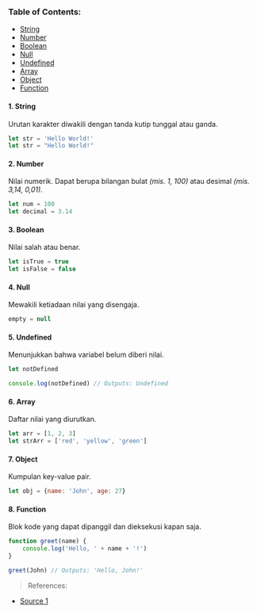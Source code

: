 ### Table of Contents:

- [String](#1-string)
- [Number](#2-number)
- [Boolean](#3-boolean)
- [Null](#4-null)
- [Undefined](#5-undefined)
- [Array](#6-array)
- [Object](#7-object)
- [Function](#8-function)

#### 1. String
Urutan karakter diwakili dengan tanda kutip tunggal atau ganda.

```javascript
let str = 'Hello World!'
let str = "Hello World!"
```

#### 2. Number
Nilai numerik. Dapat berupa bilangan bulat _(mis. 1, 100)_ atau desimal _(mis. 3,14, 0,01)._

```javascript
let num = 100
let decimal = 3.14
```

#### 3. Boolean
Nilai salah atau benar.

```javascript
let isTrue = true
let isFalse = false
```

#### 4. Null
Mewakili ketiadaan nilai yang disengaja.

```javascript
empty = null
```

#### 5. Undefined
Menunjukkan bahwa variabel belum diberi nilai.

```javascript
let notDefined

console.log(notDefined) // Outputs: Undefined
```

#### 6. Array
Daftar nilai yang diurutkan.

```javascript
let arr = [1, 2, 3]
let strArr = ['red', 'yellow', 'green']
```

#### 7. Object
Kumpulan key-value pair.

```javascript
let obj = {name: 'John', age: 27}
```

#### 8. Function
Blok kode yang dapat dipanggil dan dieksekusi kapan saja.

```javascript
function greet(name) {
    console.log('Hello, ' + name + '!')
}

greet(John) // Outputs: 'Hello, John!'
```

> References:
- [Source 1](https://twitter.com/csaba_kissi/status/1610636964180508672 "Source 1")